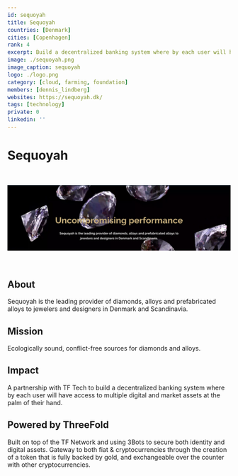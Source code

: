 ```yaml
---
id: sequoyah
title: Sequoyah
countries: [Denmark]
cities: [Copenhagen]
rank: 4
excerpt: Build a decentralized banking system where by each user will have access to multiple digital and market assets at the palm of their hand.
image: ./sequoyah.png
image_caption: sequoyah
logo: ./logo.png
category: [cloud, farming, foundation]
members: [dennis_lindberg]
websites: https://sequoyah.dk/
tags: [technology]
private: 0
linkedin: ''
---
```


# Sequoyah

<br/>

![sequoyah](./sequoyah2.png)

<br/>

## About

Sequoyah is the leading provider of diamonds, alloys and prefabricated alloys to jewelers and designers in Denmark and Scandinavia.

## Mission

Ecologically sound, conflict-free sources for diamonds and alloys.

## Impact

A partnership with TF Tech to build a decentralized banking system where by each user will have access to multiple digital and market assets at the palm of their hand.

## Powered by ThreeFold

Built on top of the TF Network and using 3Bots to secure both identity and digital assets. Gateway to both fiat & cryptocurrencies through the creation of a token that is fully backed by gold, and exchangeable over the counter with other cryptocurrencies.


